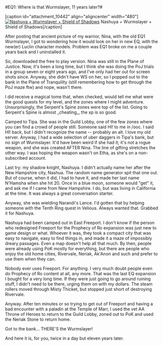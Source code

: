#EQ1: Where is that Wurmslayer, 11 years later?#

[caption id="attachment\_10442" align="aligncenter" width="480"][![](http://westkarana.com/wp-content/uploads/2012/11/eqgame-2012-11-20-01-59-16-04-480x361.jpg "Nashuya + Wurmslayer + Shield of Shadows")](http://westkarana.com/wp-content/uploads/2012/11/eqgame-2012-11-20-01-59-16-04.jpg) Nashuya + Wurmslayer + Shield of Shadows[/caption]

After posting that ancient picture of my warrior, Nina, with the old EQ1 Wurmslayer, I got to wondering how it would look on her in new EQ, with the new(er) Luclin character models. Problem was EQ1 broke on me a couple years back and I uninstalled it.

So, downloaded the free to play version. Nina was still in the Plane of Justice. Now, it's been a long time, but I think she was doing the PoJ trials in a group seven or eight years ago, and I've only had her out for screen shots since. Anyway, she didn't have WS on her, so I popped out to the bank in the Plane of Tranquility (still remembering how to get through the PoJ maze ftw) and nope, wasn't there.

I did receive a magical tome that, when checked, would tell me what were the good quests for my level, and the zones where I might adventure. Unsurprisingly, the Serpent's Spine zones were top of the list. Going to Serpent's Spine is almost \_cheating\_, the xp is so good.

Camped to Tipa. She was in the Guild Lobby, one of the few zones where you can find a crowd of people still. Someone said HI! to me in /ooc. I said HI! back, but I didn't recognize the name -- probably an alt. I love my old server. Anyway, I had a wide selection of uber daggers in Tipa's bank, but no sign of Wurmslayer. It'd have been weird if she had it; it's not a rogue weapon, and she was created AFTER Nina. The line of gifting stretches the other way. I was hoping the weapon wasn't on Etha, as she's on a non-subscribed account.

Last try: my shadow knight, Nashuya. I didn't actually name her after the New Hampshire city, Nashua. The random name generator spit that one out. But of course, when it did, I had to have it, and made her last name N'Hamsha when she hit 20. Once in a blue moon, someone would "get" it, and ask me if I came from New Hampshire. I do, but was living in California at the time. It was always a great conversation starter.

Anyway, she was wielding Narandi's Lance. I'd gotten that by helping someone with the Tenth Ring quest in Velious. Always wanted that. Grabbed it for Nashuya.

Nashuya had been camped out in East Freeport. I don't know if the person who redesigned Freeport for the Prophecy of Ro expansion was just new to game design or what. Whoever it was, they took a compact city that was easy to navigate, easy to find things in, and made it a maze of impossibly dreary passages. Even a map doesn't help all that much. By then, people were already using PoK mostly for everything, but there are people who enjoy the old home cities, Rivervale, Neriak, Ak'Anon and such and prefer to use them when they can.

Nobody ever uses Freeport. For anything. I very much doubt people even do Prophecy of Ro content at all, any more. That was the last EQ expansion I bought for a very long time. If they were just going to go around ruining stuff, I didn't need to be there, urging them on with my dollars. The steam rollers moved through Misty Thicket, but stopped just short of destroying Rivervale.

Anyway. After ten minutes or so trying to get out of Freeport and having a bad encounter with a paladin at the Temple of Marr, I used the vet AA Throne of Heroes to return to the Guild Lobby, zoned out to PoK and used the Neriak Stone to return home.

Got to the bank... THERE'S the Wurmslayer!

And here it is, for you, twice in a day but eleven years later.

